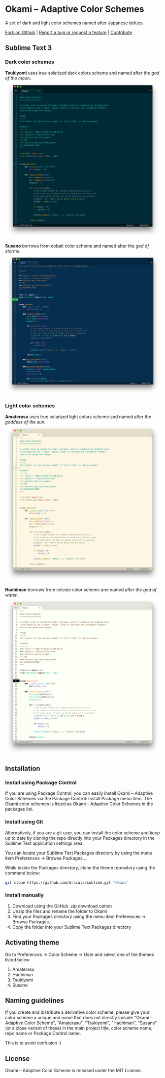 # Okami – Adaptive Color Schemes

A set of dark and light color schemes named after Japanese deities.

[Fork on Github](https://github.com/rayraegah/okami) | [Report a bug or request a feature](https://github.com/rayraegah/okami/issues) | [Contribute](https://github.com/rayraegah/okami/pulls)

## Sublime Text 3

### Dark color schemes

**Tsukiyomi** uses true solarized dark colors scheme and named after the _god of the moon_.
![Screenshot Tsukiyomi Color Scheme](./assets/tsukiyomi.png)

**Susano** borrows from cobalt color scheme and named after the _god of storms_.
![Screenshot Susano Color Scheme](./assets/susano.png)

### Light color schemes

**Amaterasu** uses true solarized light colors scheme and named after the _goddess of the sun_.
![Screenshot Amaterasu Color Scheme](./assets/amaterasu.png)

**Hachiman** borrows from celeste color scheme and named after the _god of water_.
![Screenshot Hachiman Color Scheme](./assets/hachiman.png)

## Installation

### Install using Package Control

If you are using Package Control, you can easily install Okami – Adaptive Color Schemes via the Package Control: Install Package menu item. The Okami color schemes is listed as Okami – Adaptive Color Schemes in the packages list.

### Install using Git

Alternatively, if you are a git user, you can install the color scheme and keep up to date by cloning the repo directly into your Packages directory in the Sublime Text application settings area.

You can locate your Sublime Text Packages directory by using the menu item Preferences -> Browse Packages....

While inside the Packages directory, clone the theme repository using the command below:

```bash
git clone https://github.com/dracula/sublime.git "Okami"
```

### Install manually

1.  Download using the GitHub .zip download option
2.  Unzip the files and rename the folder to Okami
3.  Find your Packages directory using the menu item Preferences -> Browse Packages...
4.  Copy the folder into your Sublime Text Packages directory

## Activating theme

Go to Preferences -> Color Scheme -> User and select one of the themes listed below

1.  Amaterasu
2.  Hachiman
3.  Tsukiyomi
4.  Susano

## Naming guidelines

If you create and distribute a derivative color scheme, please give your color scheme a unique and name that does not directly include "Okami – Adaptive Color Scheme", "Amaterasu", "Tsukiyomi", "Hachiman", "Susano" (or a close variant of these) in the main project title, color scheme name, repo name or Package Control name.

This is to avoid confusion :)

## License

Okami – Adaptive Color Scheme is released under the MIT License.
